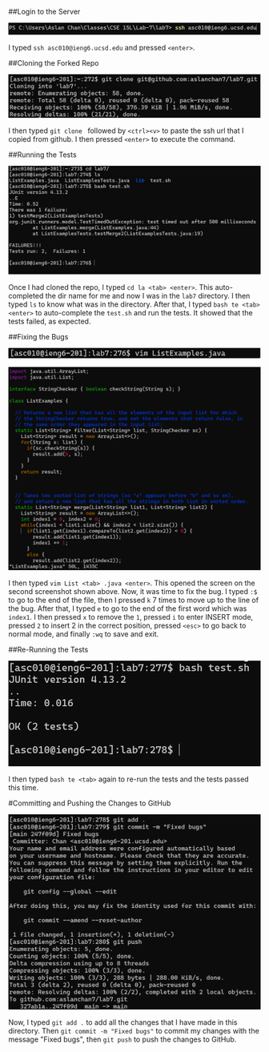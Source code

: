 ##Login to the Server

![Image](lab-report-4-ss1.png)

I typed `ssh asc010@ieng6.ucsd.edu` and pressed `<enter>`.

##Cloning the Forked Repo

![Image](lab-report-4-ss2.png)

I then typed `git clone ` followed by `<ctrl><v>` to paste the ssh url that I copied from github. I then pressed `<enter>` to execute the command.

##Running the Tests

![Image](lab-report-4-ss3.png)

Once I had cloned the repo, I typed `cd la <tab> <enter>`. This auto-completed the dir name for me and now I was in the `lab7` directory. I then typed `ls` to know what was in the directory. After that, I typed `bash te <tab> <enter>` to auto-complete the `test.sh` and run the tests. It showed that the tests failed, as expected.

##Fixing the Bugs

![Image](lab-report-4-ss4.png)

![Image](lab-report-4-ss5.png)

I then typed `vim List <tab> .java <enter>`. This opened the screen on the second screenshot shown above. Now, it was time to fix the bug. I typed `:$` to go to the end of the file, then I pressed `k` 7 times to move up to the line of the bug. After that, I typed `e` to go to the end of the first word which was `index1`. I then pressed `x` to remove the `1`, pressed `i` to enter INSERT mode, pressed `2` to insert 2 in the correct position, pressed `<esc>` to go back to normal mode, and finally `:wq` to save and exit.

##Re-Running the Tests

![Image](lab-report-4-ss6.png)

I then typed `bash te <tab>` again to re-run the tests and the tests passed this time.

#Committing and Pushing the Changes to GitHub

![Image](lab-report-4-ss7.png)

Now, I typed `git add .` to add all the changes that I have made in this directory. Then `git commit -m "Fixed bugs"` to commit my changes with the message "Fixed bugs", then `git push` to push the changes to GitHub.
